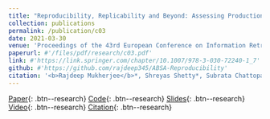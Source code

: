 ```yaml
---
title: "Reproducibility, Replicability and Beyond: Assessing Production Readiness of Aspect Based Sentiment Analysis"
collection: publications
permalink: /publication/c03
date: 2021-03-30
venue: 'Proceedings of the 43rd European Conference on Information Retrieval, ECIR 2021'
paperurl: #'/files/pdf/research/c03.pdf'
link: #'https://link.springer.com/chapter/10.1007/978-3-030-72240-1_7'
github: #'https://github.com/rajdeep345/ABSA-Reproducibility'
citation: '<b>Rajdeep Mukherjee</b>*, Shreyas Shetty*, Subrata Chattopadhyay, Subhadeep Maji, Samik Datta, Pawan Goyal'
---
```

[Paper](/files/pdf/research/c03.pdf){: .btn--research} [Code](https://github.com/rajdeep345/ABSA-Reproducibility/){: .btn--research} [Slides](https://docs.google.com/presentation/d/e/2PACX-1vSA0cnc7YFzkoyj2sQRn7eg6EJjO9IY33Rh1csHfJr1XuEKxRqx3IBHigfTb5bLa8uFeXlxQdK7R6hM/pub?start=false&loop=false&delayms=3000){: .btn--research} [Video](https://drive.google.com/file/d/1_Nb4dZpG3c8CjNq1l6DtHk75n-5xQOi-/view?usp=sharing){: .btn--research} [Citation](https://link.springer.com/chapter/10.1007/978-3-030-72240-1_7){: .btn--research}